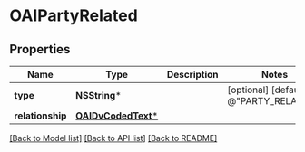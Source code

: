 # OAIPartyRelated

## Properties
Name | Type | Description | Notes
------------ | ------------- | ------------- | -------------
**type** | **NSString*** |  | [optional] [default to @"PARTY_RELATED"]
**relationship** | [**OAIDvCodedText***](OAIDvCodedText.md) |  | 

[[Back to Model list]](../README.md#documentation-for-models) [[Back to API list]](../README.md#documentation-for-api-endpoints) [[Back to README]](../README.md)


